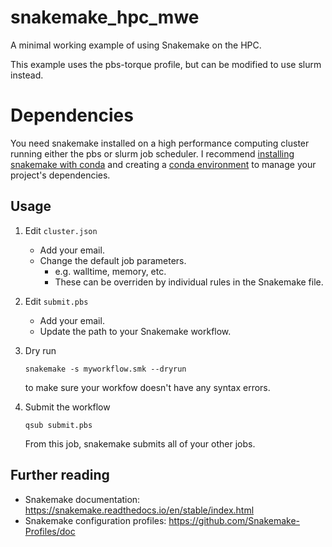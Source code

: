 # snakemake_hpc_mwe
A minimal working example of using Snakemake on the HPC.

This example uses the pbs-torque profile, but can be modified to use slurm instead.

# Dependencies

You need snakemake installed on a high performance computing cluster running either the pbs or slurm job scheduler. I recommend [installing snakemake with conda](https://snakemake.readthedocs.io/en/stable/getting_started/installation.html) and creating a [conda environment](https://docs.conda.io/projects/conda/en/latest/user-guide/tasks/manage-environments.html) to manage your project's dependencies.

## Usage

1. Edit `cluster.json`
	- Add your email.
	- Change the default job parameters.
		- e.g. walltime, memory, etc.
		- These can be overriden by individual rules in the Snakemake file.

1. Edit `submit.pbs`
	- Add your email.
	- Update the path to your Snakemake workflow.

1. Dry run
	```
	snakemake -s myworkflow.smk --dryrun
	```
	to make sure your workfow doesn't have any syntax errors.

1. Submit the workflow
	```
	qsub submit.pbs
	```
	From this job, snakemake submits all of your other jobs.

## Further reading

- Snakemake documentation: https://snakemake.readthedocs.io/en/stable/index.html
- Snakemake configuration profiles: https://github.com/Snakemake-Profiles/doc
